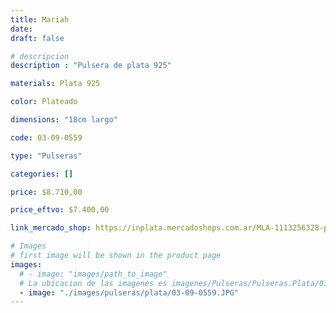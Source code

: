 ```yaml
---
title: Mariah
date: 
draft: false

# descripcion
description : "Pulsera de plata 925"

materials: Plata 925

color: Plateado

dimensions: "18cm largo"

code: 03-09-0559

type: "Pulseras"

categories: []

price: $8.710,00

price_eftvo: $7.400,00

link_mercado_shop: https://inplata.mercadoshops.com.ar/MLA-1113256328-pulsera-de-plata-coronas-mariah-_JM

# Images
# first image will be shown in the product page
images:
  # - image: "images/path_to_image"
  # La ubicacion de las imagenes es imagenes/Pulseras/Pulseras.Plata/03-09-0559-mariah
  - image: "./images/pulseras/plata/03-09-0559.JPG"
---
```

